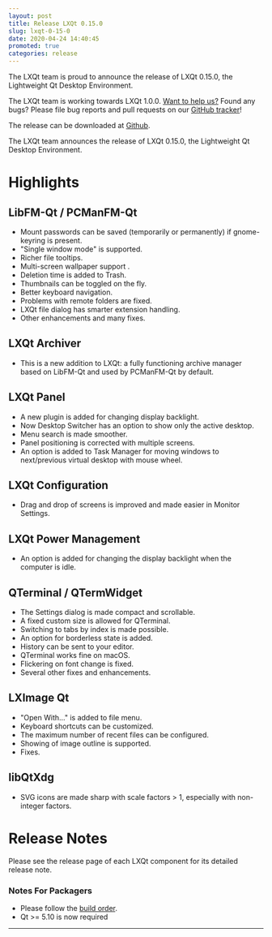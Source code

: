 ```yaml
---
layout: post
title: Release LXQt 0.15.0
slug: lxqt-0-15-0
date: 2020-04-24 14:40:45
promoted: true
categories: release
---
```


The LXQt team is proud to announce the release of LXQt 0.15.0, the Lightweight Qt Desktop Environment.

The LXQt team is working towards LXQt 1.0.0. [Want to help us?](https://github.com/lxqt/lxqt/wiki/Contributing-code) Found any bugs? Please file bug reports and pull requests on our [GitHub tracker](https://github.com/lxqt/lxqt/issues)!

The release can be downloaded at [Github](https://github.com/lxqt).

The LXQt team announces the release of LXQt 0.15.0, the Lightweight Qt Desktop Environment.

# Highlights

## LibFM-Qt / PCManFM-Qt

 * Mount passwords can be saved (temporarily or permanently) if gnome-keyring is present.
 * "Single window mode" is supported.
 * Richer file tooltips.
 * Multi-screen wallpaper support .
 * Deletion time is added to Trash.
 * Thumbnails can be toggled on the fly.
 * Better keyboard navigation.
 * Problems with remote folders are fixed.
 * LXQt file dialog has smarter extension handling.
 * Other enhancements and many fixes.


## LXQt Archiver

 * This is a new addition to LXQt: a fully functioning archive manager based on LibFM-Qt and used by PCManFM-Qt by default.


## LXQt Panel

 * A new plugin is added for changing display backlight.
 * Now Desktop Switcher has an option to show only the active desktop.
 * Menu search is made smoother.
 * Panel positioning is corrected with multiple screens.
 * An option is added to Task Manager for moving windows to next/previous virtual desktop with mouse wheel.


## LXQt Configuration

 * Drag and drop of screens is improved and made easier in Monitor Settings.


## LXQt Power Management

 * An option is added for changing the display backlight when the computer is idle.


## QTerminal / QTermWidget

 * The Settings dialog is made compact and scrollable.
 * A fixed custom size is allowed for QTerminal.
 * Switching to tabs by index is made possible.
 * An option for borderless state is added.
 * History can be sent to your editor.
 * QTerminal works fine on macOS.
 * Flickering on font change is fixed.
 * Several other fixes and enhancements.


## LXImage Qt

 * "Open With..." is added to file menu.
 * Keyboard shortcuts can be customized.
 * The maximum number of recent files can be configured.
 * Showing of image outline is supported.
 * Fixes.


## libQtXdg

 * SVG icons are made sharp with scale factors > 1, especially with non-integer factors.


# Release Notes

Please see the release page of each LXQt component for its detailed release note.


### Notes For Packagers

 * Please follow the [build order](https://github.com/lxqt/lxqt/wiki/How-To-Release-A-New-Version-of-LXQt).
 * Qt >= 5.10 is now required

----
